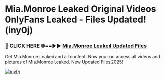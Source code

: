 # Mia.Monroe Leaked Original Videos 0nlyFans Leaked - Files Updated! (iny0j)

<h3>🔴 CLICK HERE 🌐==►► <a href="https://tinyurl.com/ehrbuxhb" rel="nofollow">Mia.Monroe Leaked Updated Files</a></h3>

Get Mia.Monroe Leaked and all content. Now you can access all videos and pictures of Mia.Monroe Leaked. New Updated Files 2025!

[![iny0j](https://i.imgur.com/lVYEuWS.gif)](https://tinyurl.com/ehrbuxhb)
